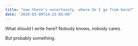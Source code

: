 ```yaml
---
title: "now there's uncertainty. where do I go from here?"
date: "2019-03-09T14:15-05:00"
---
```

What should I write here? Nobody knows, nobody cares.
<!-- / -->
But probably something.
